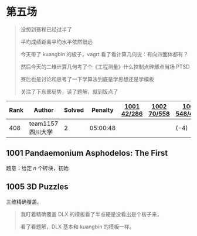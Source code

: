 # 第五场

> 没想到赛程已经过半了
>
> 平均成绩距离平均水平依然很远
>
> 今天带了 kuangbin 的板子，vagrt 看了看计算几何说：有向四面体都有？
>
> 然后今天的二维计算几何考了个《工程测量》什么控制点碎部点当场 PTSD
>
> 赛后也是讨论和思考了一下学算法到底是学思想还是学模板
>
> 关注了下东部局势，读了题解，就到饭点了

| Rank | Author            | Solved | Penalty  | [1001 42/286](http://acm.hdu.edu.cn/contest/problem?cid=1048&pid=1001) | [1002 70/558](http://acm.hdu.edu.cn/contest/problem?cid=1048&pid=1002) | [1003 548/4161](http://acm.hdu.edu.cn/contest/problem?cid=1048&pid=1003) | [1004 93/441](http://acm.hdu.edu.cn/contest/problem?cid=1048&pid=1004) | [1005 4/75](http://acm.hdu.edu.cn/contest/problem?cid=1048&pid=1005) | [1006 119/1212](http://acm.hdu.edu.cn/contest/problem?cid=1048&pid=1006) | [1007 270/1594](http://acm.hdu.edu.cn/contest/problem?cid=1048&pid=1007) | [1008 26/272](http://acm.hdu.edu.cn/contest/problem?cid=1048&pid=1008) | [1009 9/86](http://acm.hdu.edu.cn/contest/problem?cid=1048&pid=1009) | [1010 789/2292](http://acm.hdu.edu.cn/contest/problem?cid=1048&pid=1010) | [1011 25/127](http://acm.hdu.edu.cn/contest/problem?cid=1048&pid=1011) | [1012 669/3172](http://acm.hdu.edu.cn/contest/problem?cid=1048&pid=1012) |
| ---- | ----------------- | ------ | -------- | ---------------------------------------------------------------------- | ---------------------------------------------------------------------- | ------------------------------------------------------------------------ | ---------------------------------------------------------------------- | -------------------------------------------------------------------- | ------------------------------------------------------------------------ | ------------------------------------------------------------------------ | ---------------------------------------------------------------------- | -------------------------------------------------------------------- | ------------------------------------------------------------------------ | ---------------------------------------------------------------------- | ------------------------------------------------------------------------ |
| 408  | team1157 四川大学 | 2      | 05:00:48 |                                                                        |                                                                        | (-4)                                                                     |                                                                        |                                                                      |                                                                          |                                                                          |                                                                        |                                                                      | 02:49:41                                                                 |                                                                        | 02:11:07                                                                 |

## 1001 Pandaemonium Asphodelos: The First

题意：给定 $n$ 个砖块，初始

## 1005 3D Puzzles

三维精确覆盖。

> 我盯着精确覆盖 DLX 的模板看了半点硬是没看出是个板子来，
>
> 看了看题解，DLX 基本和 kuangbin 的模板一样。
